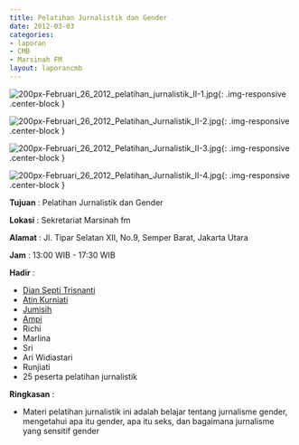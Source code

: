 ```yaml
---
title: Pelatihan Jurnalistik dan Gender
date: 2012-03-03
categories:
- laporan
- CMB
- Marsinah FM
layout: laporancmb
---
```


![200px-Februari_26_2012_pelatihan_jurnalistik_II-1.jpg](/uploads/200px-Februari_26_2012_pelatihan_jurnalistik_II-1.jpg){: .img-responsive .center-block }

![200px-Februari_26_2012_Pelatihan_Jurnalistik_II-2.jpg](/uploads/200px-Februari_26_2012_Pelatihan_Jurnalistik_II-2.jpg){: .img-responsive .center-block }

![200px-Februari_26_2012_Pelatihan_Jurnalistik_II-3.jpg](/uploads/200px-Februari_26_2012_Pelatihan_Jurnalistik_II-3.jpg){: .img-responsive .center-block }

![200px-Februari_26_2012_Pelatihan_Jurnalistik_II-4.jpg](/uploads/200px-Februari_26_2012_Pelatihan_Jurnalistik_II-4.jpg){: .img-responsive .center-block }


**Tujuan** : Pelatihan Jurnalistik dan Gender

**Lokasi** : Sekretariat Marsinah fm

**Alamat** : Jl. Tipar Selatan XII, No.9, Semper Barat, Jakarta Utara

**Jam** : 13:00 WIB - 17:30 WIB

**Hadir** : 
* [Dian Septi Trisnanti](http://wiki.ciptamedia.org/wiki/Dian_Septi_Trisnanti)
* [Atin Kurniati](http://wiki.ciptamedia.org/wiki/Atin_Kurniati)
* [Jumisih](http://wiki.ciptamedia.org/wiki/Jumisih)
* [Ampi](http://wiki.ciptamedia.org/wiki/Ampi)
* Richi
* Marlina
* Sri
* Ari Widiastari
* Runjiati
* 25 peserta pelatihan jurnalistik

**Ringkasan** : 
* Materi pelatihan jurnalistik ini adalah belajar tentang jurnalisme gender, mengetahui apa itu gender, apa itu seks, dan bagaimana jurnalisme yang sensitif gender
